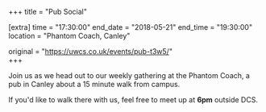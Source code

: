 +++
title = "Pub Social"

[extra]
time = "17:30:00"
end_date = "2018-05-21"
end_time = "19:30:00"
location = "Phantom Coach, Canley"

original = "https://uwcs.co.uk/events/pub-t3w5/"    
+++

Join us as we head out to our weekly gathering at the Phantom Coach, a pub in Canley about a 15 minute walk from campus.

  

If you'd like to walk there with us, feel free to meet up at **6pm** outside DCS.

